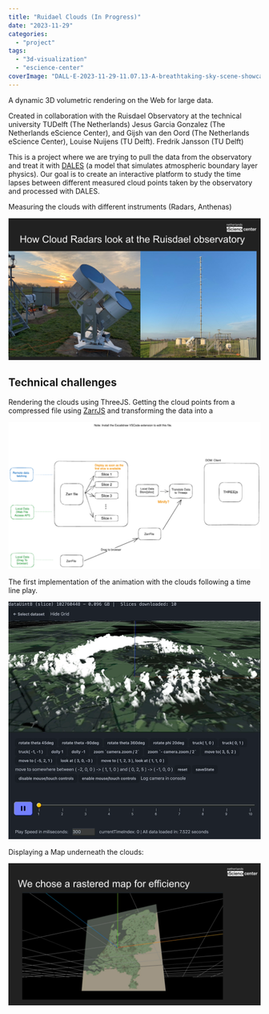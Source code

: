 ```yaml
---
title: "Ruidael Clouds (In Progress)"
date: "2023-11-29"
categories:
  - "project"
tags:
  - "3d-visualization"
  - "escience-center"
coverImage: "DALL·E-2023-11-29-11.07.13-A-breathtaking-sky-scene-showcasing-clouds-half-of-which-are-depicted-with-ultra-realistic-detail-while-the-other-half-seamlessly-transitions-into-a.png"
---
```


A dynamic 3D volumetric rendering on the Web for large data.

Created in collaboration with the Ruisdael Observatory at the technical university TUDelft (The Netherlands) Jesus Garcia Gonzalez (The Netherlands eScience Center), and Gijsh van den Oord (The Netherlands eScience Center), Louise Nuijens (TU Delft). Fredrik Jansson (TU Delft)

This is a project where we are trying to pull the data from the observatory and treat it with [DALES](https://research-software-directory.org/software/dales) (a model that simulates atmospheric boundary layer physics). Our goal is to create an interactive platform to study the time lapses between different measured cloud points taken by the observatory and processed with DALES.

Measuring the clouds with different instruments (Radars, Anthenas)

![](./images/image-7.png)

## Technical challenges

Rendering the clouds using ThreeJS. Getting the cloud points from a compressed file using [ZarrJS](https://github.com/gzuidhof/zarr.js/) and transforming the data into a

![](./images/image-1024x597.png)

The first implementation of the animation with the clouds following a time line play.

![](./images/clouds-scaled-1.gif)

Displaying a Map underneath the clouds:

![](./images/image-6.png)
